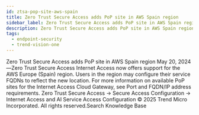 ```yaml
---
id: ztsa-pop-site-aws-spain
title: Zero Trust Secure Access adds PoP site in AWS Spain region
sidebar_label: Zero Trust Secure Access adds PoP site in AWS Spain region
description: Zero Trust Secure Access adds PoP site in AWS Spain region
tags:
  - endpoint-security
  - trend-vision-one
---
```


 Zero Trust Secure Access adds PoP site in AWS Spain region May 20, 2024—Zero Trust Secure Access Internet Access now offers support for the AWS Europe (Spain) region. Users in the region may configure their service FQDNs to reflect the new location. For more information on available PoP sites for the Internet Access Cloud Gateway, see Port and FQDN/IP address requirements. Zero Trust Secure Access → Secure Access Configuration → Internet Access and AI Service Access Configuration © 2025 Trend Micro Incorporated. All rights reserved.Search Knowledge Base